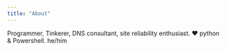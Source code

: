```yaml
---
title: "About"
---
```


Programmer, Tinkerer, DNS consultant, site reliability enthusiast. ❤ python & Powershell. he/him